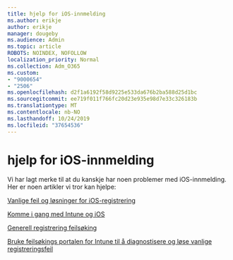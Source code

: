 ```yaml
---
title: hjelp for iOS-innmelding
ms.author: erikje
author: erikje
manager: dougeby
ms.audience: Admin
ms.topic: article
ROBOTS: NOINDEX, NOFOLLOW
localization_priority: Normal
ms.collection: Adm_O365
ms.custom:
- "9000654"
- "2506"
ms.openlocfilehash: d2f1a6192f58d9225e533da676b2ba588d25d1bc
ms.sourcegitcommit: ee719f011f766fc20d23e935e98d7e33c326183b
ms.translationtype: MT
ms.contentlocale: nb-NO
ms.lasthandoff: 10/24/2019
ms.locfileid: "37654536"
---
```

# <a name="ios-enrollment-help"></a>hjelp for iOS-innmelding

Vi har lagt merke til at du kanskje har noen problemer med iOS-innmelding. Her er noen artikler vi tror kan hjelpe: 

[Vanlige feil og løsninger for iOS-registrering](https://support.microsoft.com/help/4039809/troubleshooting-ios-device-enrollment-in-intune)

[Komme i gang med Intune og iOS](https://docs.microsoft.com/intune/enrollment/ios-enroll)

[Generell registrering feilsøking](https://docs.microsoft.com/intune/enrollment/troubleshoot-device-enrollment-in-intune)

[Bruke feilsøkings portalen for Intune til å diagnostisere og løse vanlige registreringsfeil](https://docs.microsoft.com/intune/help-desk-operators)